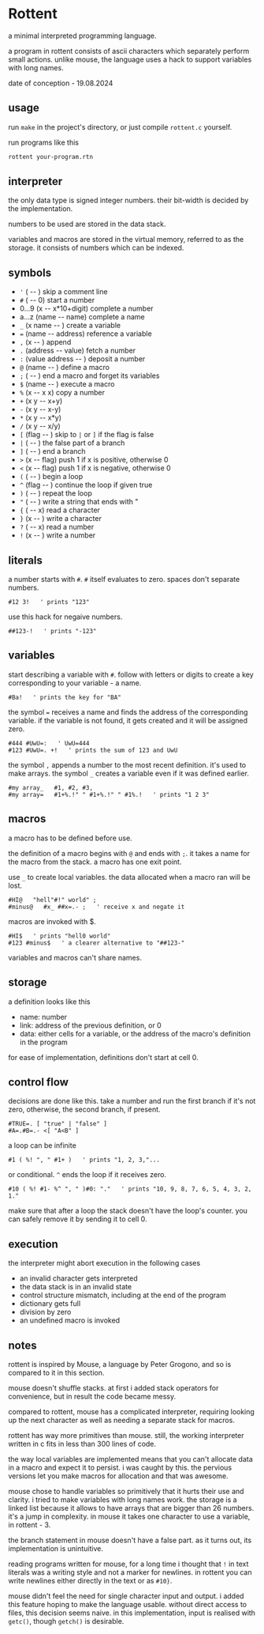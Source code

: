 # Rottent

a minimal interpreted programming language.

a program in rottent consists of ascii characters which separately perform small actions. unlike mouse, the language uses a hack to support variables with long names.

date of conception - 19.08.2024

## usage

run `make` in the project's directory, or just compile `rottent.c` yourself.

run programs like this

```sh
rottent your-program.rtn
```

## interpreter

the only data type is signed integer numbers. their bit-width is decided by the implementation.

numbers to be used are stored in the data stack.

variables and macros are stored in the virtual memory, referred to as the storage. it consists of numbers which can be indexed.


## symbols

- `'` ( -- ) skip a comment line
- `#` ( -- 0) start a number
- 0...9 (x -- x*10+digit) complete a number
- a...z (name -- name) complete a name
- `_` (x name -- ) create a variable
- `=` (name -- address) reference a variable
- `,` (x -- ) append
- `.` (address -- value) fetch a number
- `:` (value address -- ) deposit a number
- `@` (name -- ) define a macro
- `;` ( -- ) end a macro and forget its variables
- `$` (name -- ) execute a macro
- `%` (x -- x x) copy a number
- `+` (x y -- x+y)
- `-` (x y -- x-y)
- `*` (x y -- x*y)
- `/` (x y -- x/y)
- `[` (flag -- ) skip to `|` or `]` if the flag is false
- `|` ( -- ) the false part of a branch
- `]` ( -- ) end a branch
- `>` (x -- flag) push 1 if x is positive, otherwise 0
- `<` (x -- flag) push 1 if x is negative, otherwise 0
- `(` ( -- ) begin a loop
- `^` (flag -- ) continue the loop if given true
- `)` ( -- ) repeat the loop
- `"` ( -- ) write a string that ends with "
- `{` ( -- x) read a character
- `}` (x -- ) write a character
- `?` ( -- x) read a number
- `!` (x -- ) write a number


## literals

a number starts with `#`. `#` itself evaluates to zero. spaces don't separate numbers.

```
#12 3!   ' prints "123"
```

use this hack for negaive numbers.

```
##123-!   ' prints "-123"
```


## variables

start describing a variable with `#`. follow with letters or digits to create a key corresponding to your variable - a name.

```
#Ba!   ' prints the key for "BA"
```

the symbol `=` receives a name and finds the address of the corresponding variable. if the variable is not found, it gets created and it will be assigned zero.

```
#444 #UwU=:   ' UwU=444
#123 #UwU=. +!   ' prints the sum of 123 and UwU
```

the symbol `,` appends a number to the most recent definition. it's used to make arrays. the symbol `_` creates a variable even if it was defined earlier.

```
#my array_   #1, #2, #3,
#my array=   #1+%.!" " #1+%.!" " #1%.!   ' prints "1 2 3"
```


## macros

a macro has to be defined before use.

the definition of a macro begins with `@` and ends with `;`. it takes a name for the macro from the stack. a macro has one exit point.

use `_` to create local variables. the data allocated when a macro ran will be lost.

```
#HI@   "hell"#!" world" ;
#minus@   #x_ ##x=.- ;   ' receive x and negate it
```

macros are invoked with $.

```
#HI$   ' prints "hell0 world"
#123 #minus$   ' a clearer alternative to "##123-"
```

variables and macros can't share names.


## storage

a definition looks like this
- name: number
- link: address of the previous definition, or 0
- data: either cells for a variable, or the address of the macro's definition in the program

for ease of implementation, definitions don't start at cell 0.


## control flow

decisions are done like this. take a number and run the first branch if it's not zero, otherwise, the second branch, if present.

```
#TRUE=. [ "true" | "false" ]
#A=.#B=.- <[ "A<B" ]
```

a loop can be infinite

```
#1 ( %! ", " #1+ )   ' prints "1, 2, 3,"...
```

or conditional. `^` ends the loop if it receives zero.

```
#10 ( %! #1- %^ ", " )#0: "."   ' prints "10, 9, 8, 7, 6, 5, 4, 3, 2, 1."
```

make sure that after a loop the stack doesn't have the loop's counter. you can safely remove it by sending it to cell 0.


## execution

the interpreter might abort execution in the following cases
- an invalid character gets interpreted
- the data stack is in an invalid state
- control structure mismatch, including at the end of the program
- dictionary gets full
- division by zero
- an undefined macro is invoked


## notes

rottent is inspired by Mouse, a language by Peter Grogono, and so is compared to it in this section.

mouse doesn't shuffle stacks. at first i added stack operators for convenience, but in result the code became messy.

compared to rottent, mouse has a complicated interpreter, requiring looking up the next character as well as needing a separate stack for macros.

rottent has way more primitives than mouse. still, the working interpreter written in c fits in less than 300 lines of code.

the way local variables are implemented means that you can't allocate data in a macro and expect it to persist. i was caught by this. the pervious versions let you make macros for allocation and that was awesome.

mouse chose to handle variables so primitively that it hurts their use and clarity. i tried to make variables with long names work. the storage is a linked list because it allows to have arrays that are bigger than 26 numbers. it's a jump in complexity. in mouse it takes one character to use a variable, in rottent - 3.

the branch statement in mouse doesn't have a false part. as it turns out, its implementation is unintuitive.

reading programs written for mouse, for a long time i thought that `!` in text literals was a writing style and not a marker for newlines. in rottent you can write newlines either directly in the text or as `#10}`.

mouse didn't feel the need for single character input and output. i added this feature hoping to make the language usable. without direct access to files, this decision seems naive. in this implementation, input is realised with `getc()`, though `getch()` is desirable.

